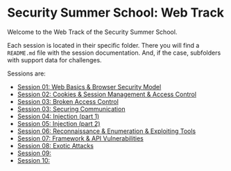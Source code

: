 # Security Summer School: Web Track

Welcome to the Web Track of the Security Summer School.

Each session is located in their specific folder.
There you will find a `README.md` file with the session documentation.
And, if the case, subfolders with support data for challenges.

Sessions are:
  * [Session 01: Web Basics & Browser Security Model](01-web-basics-part-1/README.md)
  * [Session 02: Cookies & Session Management & Access Control](02-web-basics-part-2/README.md)
  * [Session 03: Broken Access Control](03-broken-access-control/README.md)
  * [Session 03: Securing Communication](08-secure-communication/README.md)
  * [Session 04: Injection (part 1)](04-injection-part-1/README.md)
  * [Session 05: Injection (part 2)](05-injection-part-2/README.md)
  * [Session 06: Reconnaissance & Enumeration & Exploiting Tools](06-recon-enumeration/README.md)
  * [Session 07: Framework & API Vulnerabilities](07-api/README.md)
  * [Session 08: Exotic Attacks](08-exotic-attacks/README.md)
  * [Session 09: ]()
  * [Session 10: ]()
